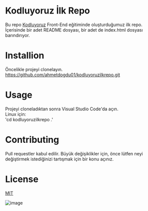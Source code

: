 # Kodluyoruz İlk Repo
Bu repo [Kodluyoruz](https://www.kodluyoruz.org/) Front-End eğitiminde oluşturduğumuz ilk repo. İçerisinde bir adet README dosyası, bir adet de index.html dosyası barındırıyor.

# Installion
Öncelikle projeyi clonelayın. <br>
https://github.com/ahmetdogdu01/kodluyoruzilkrepo.git

# Usage
Projeyi cloneladıktan sonra Visual Studio Code'da açın. <br> Linux için: <br>
'cd kodluyoruzilkrepo .'

# Contributing
Pull requestler kabul edilir. Büyük değişiklikler için, önce lütfen neyi değiştirmek istediğinizi tartışmak için bir konu açınız.

# License
[MIT](https://choosealicense.com/licenses/mit/)

![image](https://cdn.sanity.io/images/9kdepi1d/production/65c832d202a503b15d99e628f4313782f3ef50db-300x62.png)